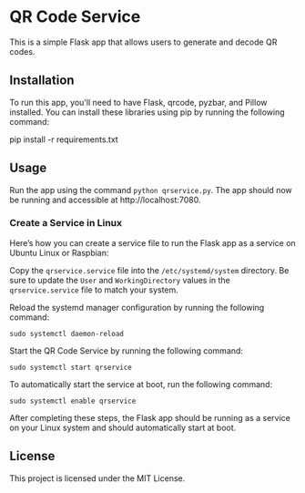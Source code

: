 # QR Code Service

This is a simple Flask app that allows users to generate and decode QR codes.

## Installation

To run this app, you'll need to have Flask, qrcode, pyzbar, and Pillow installed. You can install these libraries using pip by running the following command:

pip install -r requirements.txt

## Usage

Run the app using the command `python qrservice.py`. The app should now be running and accessible at http://localhost:7080.

### Create a Service in Linux

Here’s how you can create a service file to run the Flask app as a service on Ubuntu Linux or Raspbian:

Copy the `qrservice.service` file into the `/etc/systemd/system` directory. Be sure to update the `User` and `WorkingDirectory` values in the `qrservice.service` file to match your system.

Reload the systemd manager configuration by running the following command:

`sudo systemctl daemon-reload`

Start the QR Code Service by running the following command:

`sudo systemctl start qrservice`

To automatically start the service at boot, run the following command:

`sudo systemctl enable qrservice`

After completing these steps, the Flask app should be running as a service on your Linux system and should automatically start at boot.

## License

This project is licensed under the MIT License.
